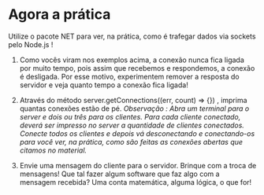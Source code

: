 # Agora a prática #

Utilize o pacote NET para ver, na prática, como é trafegar dados via sockets pelo Node.js !

1. Como vocês viram nos exemplos acima, a conexão nunca fica ligada por muito tempo, pois assim que recebemos e respondemos, a conexão é desligada. Por esse motivo, experimentem remover a resposta do servidor e veja quanto tempo a conexão fica ligada!

2. Através do método server.getConnections((err, count) => {}) , imprima quantas conexões estão de pé.
*Observação : Abra um terminal para o server e dois ou três para os clientes. Para cada cliente conectado, deverá ser impresso no server a quantidade de clientes conectados. Conecte todos os clientes e depois vá desconectando e conectando-os para você ver, na prática, como são feitas as conexões abertas que citamos no material.*

3. Envie uma mensagem do cliente para o servidor.
Brinque com a troca de mensagens! Que tal fazer algum software que faz algo com a mensagem recebida? Uma conta matemática, alguma lógica, o que for!
